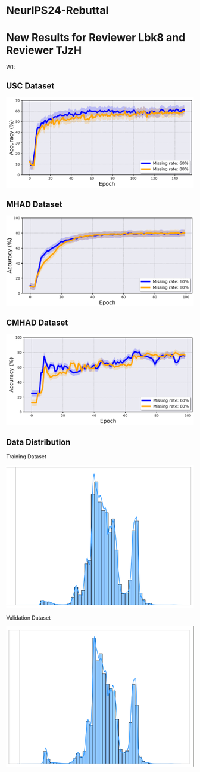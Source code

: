 # NeurIPS24-Rebuttal

# New Results for Reviewer Lbk8 and Reviewer TJzH

W1:

## USC Dataset

![fig 1](https://github.com/yiliucs/NIPS24-Rebuttal/blob/main/USC.png)

## MHAD Dataset

![fig 2](https://github.com/yiliucs/NIPS24-Rebuttal/blob/main/MHAD.png)

## CMHAD Dataset

![fig 3](https://github.com/yiliucs/NIPS24-Rebuttal/blob/main/CMHAD.png)

## Data Distribution

Training Dataset

![fig 4](https://github.com/yiliucs/NIPS24-Rebuttal/blob/main/fig-2.png)

Validation Dataset

![fig 5](https://github.com/yiliucs/NIPS24-Rebuttal/blob/main/fig-3.png)
